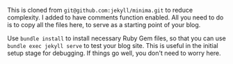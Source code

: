 This is cloned from `git@github.com:jekyll/minima.git` to reduce complexity. I added to have comments function enabled. All you need to do is to copy all the files here, to serve as a starting point of your blog.

Use `bundle install` to install necessary Ruby Gem files, so that you can use `bundle exec jekyll serve` to test your blog site. This is useful in the initial setup stage for debugging. If things go well, you don't need to worry here.


